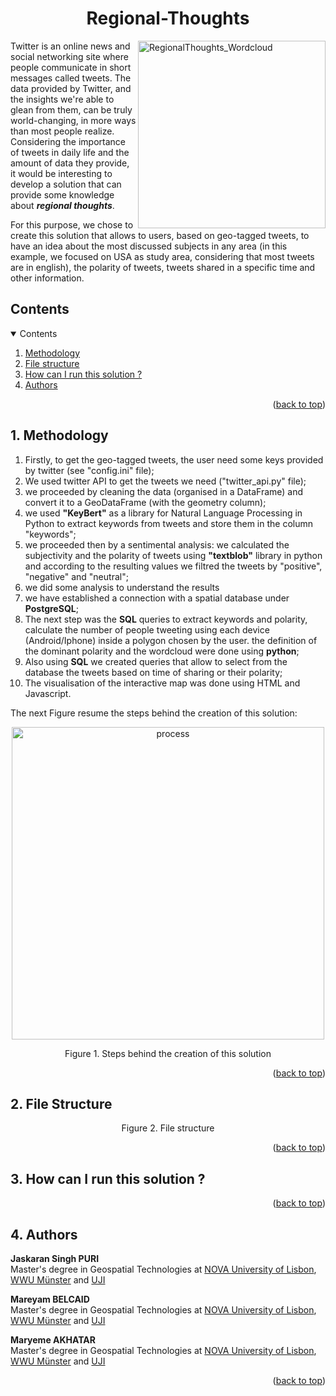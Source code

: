 <h1 align="center"><b>Regional-Thoughts</b></h1>



<img width="300" alt="RegionalThoughts_Wordcloud" src="https://user-images.githubusercontent.com/99036510/155221764-59abc221-d588-4ceb-820b-0ce8e20b93a1.png" align="right">




Twitter is an online news and social networking site where people communicate in short messages called tweets. The data provided by Twitter, and the insights we're able to glean from them, can be truly world-changing, in more ways than most people realize.
Considering the importance of tweets in daily life and the amount of data they provide, it would be interesting to develop a solution that can provide some knowledge about ***regional thoughts***.

For this purpose, we chose to create this solution that allows to users, based on geo-tagged tweets, to have an idea about the most discussed subjects in any area (in this example, we focused on USA as study area, considering that most tweets are in english), the polarity of tweets, tweets shared in a specific time and other information.

<!-- CONTENTS -->
<h2 id = "contents">Contents</h2>

<details open = "open">
  <summary>Contents</summary>
  <ol>
    <li><a href = "#methodology">Methodology</a></li>
    <li><a href = "#structure">File structure</a></li>
    <li><a href = "#steps">How can I run this solution ?</a></li>
    <li><a href = "#Authors">Authors</a></li>
  </ol>
</details>

<p align="right">(<a href="#top">back to top</a>)</p>


<h2 id = "methodology">1. Methodology</h2>


1. Firstly, to get the geo-tagged tweets, the user need some keys provided by twitter (see "config.ini" file);
2. We used twitter API to get the tweets we need ("twitter_api.py" file);
3. we proceeded by cleaning the data (organised in a DataFrame) and convert it to a GeoDataFrame (with the geometry column);
4. we used **"KeyBert"** as a library for Natural Language Processing in Python to extract keywords from tweets and store them in the column "keywords";
5. we proceeded then by a sentimental analysis: we calculated the subjectivity and the polarity of tweets using **"textblob"** library in python and according to the resulting values we filtred the tweets by "positive", "negative" and "neutral";
6. we did some analysis to understand the results
7. we have established a connection with a spatial database under **PostgreSQL**;
8. The next step was the **SQL** queries to extract keywords and polarity, calculate the number of people tweeting using each device (Android/Iphone) inside a polygon chosen by the user. the definition of the dominant polarity and the wordcloud were done using **python**;
9. Also using **SQL** we created queries that allow to select from the database the tweets based on time of sharing or their polarity;
10. The visualisation of the interactive map was done using HTML and Javascript.

The next Figure resume the steps behind the creation of this solution:

<p align="center"> 
<img width="500" alt="process" src="https://user-images.githubusercontent.com/99036510/155242766-f775f514-3bbb-4c84-87de-14d0447961de.png" >
</p>

<p align="center">Figure 1. Steps behind the creation of this solution</p>



<p align="right">(<a href="#top">back to top</a>)</p>

<h2 id = "structure">2. File Structure</h2>



<p align="center">Figure 2. File structure</p>

<p align="right">(<a href="#top">back to top</a>)</p>

<h2 id = "steps">3. How can I run this solution ?</h2>







<p align="right">(<a href="#top">back to top</a>)</p>

<h2 id = "Authors">4. Authors</h2>
<b>Jaskaran Singh PURI</b><br>
Master's degree in Geospatial Technologies at <a href ="https://www.novaims.unl.pt/" target = "_blank">NOVA University of Lisbon</a>, <a href ="https://www.uni-muenster.de/en/" target = "_blank">WWU Münster</a> and <a href ="https://www.uji.es/" target = "_blank">UJI</a><br>
</p>
<b>Mareyam BELCAID</b><br>
Master's degree in Geospatial Technologies at <a href ="https://www.novaims.unl.pt/" target = "_blank">NOVA University of Lisbon</a>, <a href ="https://www.uni-muenster.de/en/" target = "_blank">WWU Münster</a> and <a href ="https://www.uji.es/" target = "_blank">UJI</a><br>
</p>
<b>Maryeme AKHATAR</b><br>
Master's degree in Geospatial Technologies at <a href ="https://www.novaims.unl.pt/" target = "_blank">NOVA University of Lisbon</a>, <a href ="https://www.uni-muenster.de/en/" target = "_blank">WWU Münster</a> and <a href ="https://www.uji.es/" target = "_blank">UJI</a><br>
</p>
<p align="right">(<a href="#top">back to top</a>)</p>


